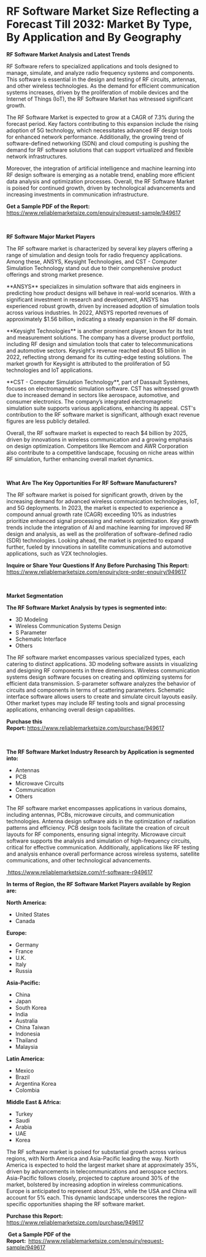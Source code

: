 <p><h1>RF Software Market Size Reflecting a Forecast Till 2032: Market By Type, By Application and By Geography</h1></p><p><strong>RF Software Market Analysis and Latest Trends</strong></p>
<p><p>RF Software refers to specialized applications and tools designed to manage, simulate, and analyze radio frequency systems and components. This software is essential in the design and testing of RF circuits, antennas, and other wireless technologies. As the demand for efficient communication systems increases, driven by the proliferation of mobile devices and the Internet of Things (IoT), the RF Software Market has witnessed significant growth.</p><p>The RF Software Market is expected to grow at a CAGR of 7.3% during the forecast period. Key factors contributing to this expansion include the rising adoption of 5G technology, which necessitates advanced RF design tools for enhanced network performance. Additionally, the growing trend of software-defined networking (SDN) and cloud computing is pushing the demand for RF software solutions that can support virtualized and flexible network infrastructures.</p><p>Moreover, the integration of artificial intelligence and machine learning into RF design software is emerging as a notable trend, enabling more efficient data analysis and optimization processes. Overall, the RF Software Market is poised for continued growth, driven by technological advancements and increasing investments in communication infrastructure.</p></p>
<p><strong>Get a Sample PDF of the Report:&nbsp;</strong> <a href="https://www.reliablemarketsize.com/enquiry/request-sample/949617?utm_campaign=2626&utm_medium=2&utm_source=Github&utm_content=ia&utm_term=18042025&utm_id=rf-software">https://www.reliablemarketsize.com/enquiry/request-sample/949617</a></p>
<p>&nbsp;</p>
<p><strong>RF Software Major Market Players</strong></p>
<p><p>The RF software market is characterized by several key players offering a range of simulation and design tools for radio frequency applications. Among these, ANSYS, Keysight Technologies, and CST - Computer Simulation Technology stand out due to their comprehensive product offerings and strong market presence.</p><p>**ANSYS** specializes in simulation software that aids engineers in predicting how product designs will behave in real-world scenarios. With a significant investment in research and development, ANSYS has experienced robust growth, driven by increased adoption of simulation tools across various industries. In 2022, ANSYS reported revenues of approximately $1.56 billion, indicating a steady expansion in the RF domain.</p><p>**Keysight Technologies** is another prominent player, known for its test and measurement solutions. The company has a diverse product portfolio, including RF design and simulation tools that cater to telecommunications and automotive sectors. Keysight's revenue reached about $5 billion in 2022, reflecting strong demand for its cutting-edge testing solutions. The market growth for Keysight is attributed to the proliferation of 5G technologies and IoT applications.</p><p>**CST - Computer Simulation Technology**, part of Dassault Systèmes, focuses on electromagnetic simulation software. CST has witnessed growth due to increased demand in sectors like aerospace, automotive, and consumer electronics. The company’s integrated electromagnetic simulation suite supports various applications, enhancing its appeal. CST's contribution to the RF software market is significant, although exact revenue figures are less publicly detailed.</p><p>Overall, the RF software market is expected to reach $4 billion by 2025, driven by innovations in wireless communication and a growing emphasis on design optimization. Competitors like Remcom and AWR Corporation also contribute to a competitive landscape, focusing on niche areas within RF simulation, further enhancing overall market dynamics.</p></p>
<p>&nbsp;</p>
<p><strong>What Are The Key Opportunities For RF Software Manufacturers?</strong></p>
<p><p>The RF software market is poised for significant growth, driven by the increasing demand for advanced wireless communication technologies, IoT, and 5G deployments. In 2023, the market is expected to experience a compound annual growth rate (CAGR) exceeding 10% as industries prioritize enhanced signal processing and network optimization. Key growth trends include the integration of AI and machine learning for improved RF design and analysis, as well as the proliferation of software-defined radio (SDR) technologies. Looking ahead, the market is projected to expand further, fueled by innovations in satellite communications and automotive applications, such as V2X technologies.</p></p>
<p><strong>Inquire or Share Your Questions If Any Before Purchasing This Report:</strong> <a href="https://www.reliablemarketsize.com/enquiry/pre-order-enquiry/949617?utm_campaign=2626&utm_medium=2&utm_source=Github&utm_content=ia&utm_term=18042025&utm_id=rf-software">https://www.reliablemarketsize.com/enquiry/pre-order-enquiry/949617</a></p>
<p>&nbsp;</p>
<p><strong>Market Segmentation</strong></p>
<p><strong>The RF Software Market Analysis by types is segmented into:</strong></p>
<p><ul><li>3D Modeling</li><li>Wireless Communication Systems Design</li><li>S Parameter</li><li>Schematic Interface</li><li>Others</li></ul></p>
<p><p>The RF software market encompasses various specialized types, each catering to distinct applications. 3D modeling software assists in visualizing and designing RF components in three dimensions. Wireless communication systems design software focuses on creating and optimizing systems for efficient data transmission. S-parameter software analyzes the behavior of circuits and components in terms of scattering parameters. Schematic interface software allows users to create and simulate circuit layouts easily. Other market types may include RF testing tools and signal processing applications, enhancing overall design capabilities.</p></p>
<p><strong>Purchase this Report:&nbsp;</strong><a href="https://www.reliablemarketsize.com/purchase/949617?utm_campaign=2626&utm_medium=2&utm_source=Github&utm_content=ia&utm_term=18042025&utm_id=rf-software">https://www.reliablemarketsize.com/purchase/949617</a></p>
<p>&nbsp;</p>
<p><strong>The RF Software Market Industry Research by Application is segmented into:</strong></p>
<p><ul><li>Antennas</li><li>PCB</li><li>Microwave Circuits</li><li>Communication</li><li>Others</li></ul></p>
<p><p>The RF software market encompasses applications in various domains, including antennas, PCBs, microwave circuits, and communication technologies. Antenna design software aids in the optimization of radiation patterns and efficiency. PCB design tools facilitate the creation of circuit layouts for RF components, ensuring signal integrity. Microwave circuit software supports the analysis and simulation of high-frequency circuits, critical for effective communication. Additionally, applications like RF testing and analysis enhance overall performance across wireless systems, satellite communications, and other technological advancements.</p></p>
<p><a href="https://www.reliablemarketsize.com/rf-software-r949617?utm_campaign=2626&utm_medium=2&utm_source=Github&utm_content=ia&utm_term=18042025&utm_id=rf-software">&nbsp;https://www.reliablemarketsize.com/rf-software-r949617</a></p>
<p><strong>In terms of Region, the RF Software Market Players available by Region are:</strong></p>
<p>
    <p> <strong> North America: </strong>
        <ul>
            <li>United States</li>
            <li>Canada</li>
        </ul>
        </p> 
    <p> <strong> Europe: </strong>
        <ul>
            <li>Germany</li>
            <li>France</li>
            <li>U.K.</li>
            <li>Italy</li>
            <li>Russia</li>
        </ul>
        </p> 
    <p> <strong> Asia-Pacific: </strong>
        <ul>
            <li>China</li>
            <li>Japan</li>
            <li>South Korea</li>
            <li>India</li>
            <li>Australia</li>
            <li>China Taiwan</li>
            <li>Indonesia</li>
            <li>Thailand</li>
            <li>Malaysia</li>
        </ul>
        </p> 
    <p> <strong> Latin America: </strong>
        <ul>
            <li>Mexico</li>
            <li>Brazil</li>
            <li>Argentina Korea</li>
            <li>Colombia</li>
        </ul>
        </p> 
    <p> <strong> Middle East & Africa: </strong>
        <ul>
            <li>Turkey</li>
            <li>Saudi</li>
            <li>Arabia</li>
            <li>UAE</li>
            <li>Korea</li>
        </ul>
    </p>
    </p>
<p><p>The RF software market is poised for substantial growth across various regions, with North America and Asia-Pacific leading the way. North America is expected to hold the largest market share at approximately 35%, driven by advancements in telecommunications and aerospace sectors. Asia-Pacific follows closely, projected to capture around 30% of the market, bolstered by increasing adoption in wireless communications. Europe is anticipated to represent about 25%, while the USA and China will account for 5% each. This dynamic landscape underscores the region-specific opportunities shaping the RF software market.</p></p>
<p><strong>Purchase this Report: </strong><a href="https://www.reliablemarketsize.com/purchase/949617?utm_campaign=2626&utm_medium=2&utm_source=Github&utm_content=ia&utm_term=18042025&utm_id=rf-software">https://www.reliablemarketsize.com/purchase/949617</a></p>
<p>&nbsp;<strong>Get a Sample PDF of the Report:&nbsp;&nbsp;</strong><a href="https://www.reliablemarketsize.com/enquiry/request-sample/949617?utm_campaign=2626&utm_medium=2&utm_source=Github&utm_content=ia&utm_term=18042025&utm_id=rf-software">https://www.reliablemarketsize.com/enquiry/request-sample/949617</a></p>
<p><strong></strong></p>
<p><p></p><p></p><p></p></p>